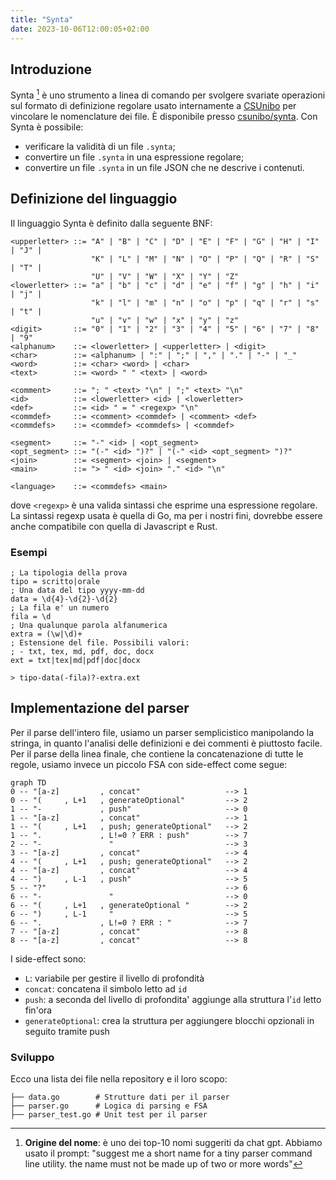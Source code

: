 ```yaml
---
title: "Synta"
date: 2023-10-06T12:00:05+02:00
---
```


## Introduzione

Synta [^1] è uno strumento a linea di comando per svolgere svariate operazioni
sul formato di definizione regolare usato internamente a
[CSUnibo](https://github.com/csunibo) per vincolare le nomenclature dei file.
È disponibile presso [csunibo/synta](https://github.com/csunibo/synta). Con
Synta è possibile:

- verificare la validità di un file `.synta`;
- convertire un file `.synta` in una espressione regolare;
- convertire un file `.synta` in un file JSON che ne descrive i contenuti.

## Definizione del linguaggio

Il linguaggio Synta è definito dalla seguente BNF:

```bnf
<upperletter> ::= "A" | "B" | "C" | "D" | "E" | "F" | "G" | "H" | "I" | "J" |
                  "K" | "L" | "M" | "N" | "O" | "P" | "Q" | "R" | "S" | "T" |
                  "U" | "V" | "W" | "X" | "Y" | "Z"
<lowerletter> ::= "a" | "b" | "c" | "d" | "e" | "f" | "g" | "h" | "i" | "j" |
                  "k" | "l" | "m" | "n" | "o" | "p" | "q" | "r" | "s" | "t" |
                  "u" | "v" | "w" | "x" | "y" | "z"
<digit>       ::= "0" | "1" | "2" | "3" | "4" | "5" | "6" | "7" | "8" | "9"
<alphanum>    ::= <lowerletter> | <upperletter> | <digit>
<char>        ::= <alphanum> | ":" | ";" | "," | "." | "-" | "_"
<word>        ::= <char> <word> | <char>
<text>        ::= <word> " " <text> | <word>

<comment>     ::= "; " <text> "\n" | ";" <text> "\n"
<id>          ::= <lowerletter> <id> | <lowerletter>
<def>         ::= <id> " = " <regexp> "\n"
<commdef>     ::= <comment> <commdef> | <comment> <def>
<commdefs>    ::= <commdef> <commdefs> | <commdef>

<segment>     ::= "-" <id> | <opt_segment>
<opt_segment> ::= "(-" <id> ")?" | "(-" <id> <opt_segment> ")?"
<join>        ::= <segment> <join> | <segment>
<main>        ::= "> " <id> <join> "." <id> "\n"

<language>    ::= <commdefs> <main>
```

dove `<regexp>` è una valida sintassi che esprime una espressione regolare.
La sintassi regexp usata è quella di Go, ma per i nostri fini, dovrebbe essere
anche compatibile con quella di Javascript e Rust.

### Esempi

```
; La tipologia della prova
tipo = scritto|orale
; Una data del tipo yyyy-mm-dd
data = \d{4}-\d{2}-\d{2}
; La fila e' un numero
fila = \d
; Una qualunque parola alfanumerica
extra = (\w|\d)+
; Estensione del file. Possibili valori:
; - txt, tex, md, pdf, doc, docx
ext = txt|tex|md|pdf|doc|docx

> tipo-data(-fila)?-extra.ext
```

## Implementazione del parser

Per il parse dell'intero file, usiamo un parser semplicistico manipolando la
stringa, in quanto l'analisi delle definizioni e dei commenti è piuttosto facile.
Per il parse della linea finale, che contiene la concatenazione di tutte le
regole, usiamo invece un piccolo FSA con side-effect come segue:

``` mermaid
graph TD
0 -- "[a-z]         , concat"                   --> 1
0 -- "(     , L+1   , generateOptional"         --> 2
1 -- "-             , push"                     --> 0
1 -- "[a-z]         , concat"                   --> 1
1 -- "(     , L+1   , push; generateOptional"   --> 2
1 -- ".             , L!=0 ? ERR : push"        --> 7
2 -- "-               "                         --> 3
3 -- "[a-z]         , concat"                   --> 4
4 -- "(     , L+1   , push; generateOptional"   --> 2
4 -- "[a-z]         , concat"                   --> 4
4 -- ")     , L-1   , push"                     --> 5
5 -- "?"                                        --> 6
6 -- "-               "                         --> 0
6 -- "(     , L+1   , generateOptional "        --> 2
6 -- ")     , L-1     "                         --> 5
6 -- ".             , L!=0 ? ERR : "            --> 7
7 -- "[a-z]         , concat"                   --> 8
8 -- "[a-z]         , concat"                   --> 8
```

I side-effect sono:
- `L`: variabile per gestire il livello di profondità
- `concat`: concatena il simbolo letto ad `id`
- `push`: a seconda del livello di profondita' aggiunge alla struttura l'`id`
letto fin'ora
- `generateOptional`: crea la struttura per aggiungere blocchi opzionali in
seguito tramite push

### Sviluppo

Ecco una lista dei file nella repository e il loro scopo:

```
├── data.go        # Strutture dati per il parser
├── parser.go      # Logica di parsing e FSA
├── parser_test.go # Unit test per il parser
```

[^1]: **Origine del nome**: è uno dei top-10 nomi suggeriti da chat gpt. Abbiamo
usato il prompt: "suggest me a short name for a tiny parser command line
utility. the name must not be made up of two or more words"
